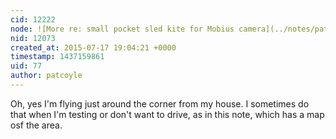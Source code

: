 ```yaml
---
cid: 12222
node: ![More re: small pocket sled kite for Mobius camera](../notes/patcoyle/07-17-2015/more-re-small-pocket-sled-kite-for-mobius-camera)
nid: 12073
created_at: 2015-07-17 19:04:21 +0000
timestamp: 1437159861
uid: 77
author: patcoyle
---
```


Oh, yes I'm flying just around the corner from my house. I sometimes do that when I'm testing or don't want to drive, as in this note, which has a map osf the area.